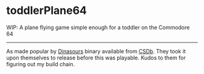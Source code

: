 # toddlerPlane64
WIP: A plane flying game simple enough for a toddler on the Commodore 64

---

As made popular by [Dinasours](https://www.facebook.com/dns1338/) binary available from [CSDb](http://csdb.dk/release/?id=147614). They took it upon themselves to release before this was playable. Kudos to them for figuring out my build chain.
